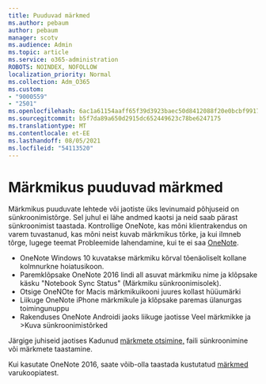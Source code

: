```yaml
---
title: Puuduvad märkmed
ms.author: pebaum
author: pebaum
manager: scotv
ms.audience: Admin
ms.topic: article
ms.service: o365-administration
ROBOTS: NOINDEX, NOFOLLOW
localization_priority: Normal
ms.collection: Adm_O365
ms.custom:
- "9000559"
- "2501"
ms.openlocfilehash: 6ac1a61154aaff65f39d3923baec50d8412088f20e0bcbf991724bb6fa469d62
ms.sourcegitcommit: b5f7da89a650d2915dc652449623c78be6247175
ms.translationtype: MT
ms.contentlocale: et-EE
ms.lasthandoff: 08/05/2021
ms.locfileid: "54113520"
---
```

# <a name="missing-notes-in-notebook"></a>Märkmikus puuduvad märkmed

Märkmikus puuduvate lehtede või jaotiste üks levinumaid põhjuseid on sünkroonimistõrge. Sel juhul ei lähe andmed kaotsi ja neid saab pärast sünkroonimist taastada. Kontrollige OneNote, kas mõni klientrakendus on varem tuvastanud, kas mõni neist kuvab märkmikus tõrke, ja kui ilmneb tõrge, lugege teemat Probleemide lahendamine, kui te ei saa [OneNote](https://support.office.com/article/299495ef-66d1-448f-90c1-b785a6968d45).

- OneNote Windows 10 kuvatakse märkmiku kõrval tõenäoliselt kollane kolmnurkne hoiatusikoon.
- Paremklõpsake OneNote 2016 lindi all asuvat märkmiku nime ja klõpsake käsku "Notebook Sync Status" (Märkmiku sünkroonimisolek).
- Otsige OneNOte for Macis märkmikuikooni juures kollast hüüumärki
- Liikuge OneNote iPhone märkmikule ja klõpsake paremas ülanurgas toimingunuppu
- Rakenduses OneNote Androidi jaoks liikuge jaotisse Veel märkmikke ja >Kuva sünkroonimistõrked

Järgige juhiseid jaotises Kadunud [märkmete otsimine,](https://support.office.com/article/32cb2bd7-afe7-44d2-a711-398a88421287) faili sünkroonimine või märkmete taastamine.

Kui kasutate OneNote 2016, saate võib-olla taastada kustutatud [märkmed](https://support.office.com/article/32ed1036-74fd-4c21-bc28-033a486e6b14) varukoopiatest.